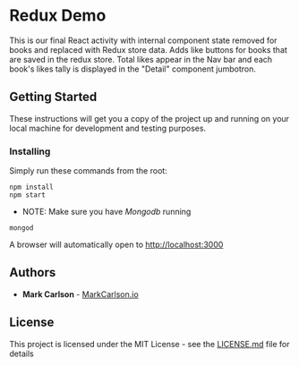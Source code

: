 # Redux Demo

This is our final React activity with internal component state removed for books and replaced with Redux store data.  Adds like buttons for books that are saved in the redux store.  Total likes appear in the Nav bar and each book's likes tally is displayed in the "Detail" component jumbotron.

## Getting Started

These instructions will get you a copy of the project up and running on your local machine for development and testing purposes.

### Installing

Simply run these commands from the root:

```
npm install
npm start
```

* NOTE:  Make sure you have *Mongodb* running
```
mongod
```

A browser will automatically open to [http://localhost:3000](http://localhost:3000)

## Authors

* **Mark Carlson** - [MarkCarlson.io](https://markcarlson.io)

## License

This project is licensed under the MIT License - see the [LICENSE.md](LICENSE.md) file for details
